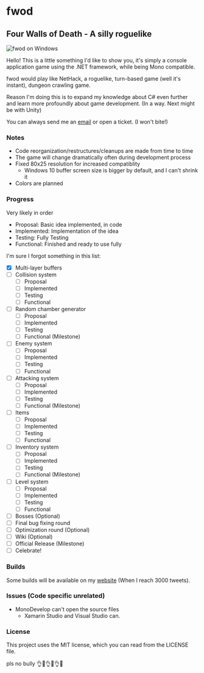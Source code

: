 # fwod
## Four Walls of Death - A silly roguelike

![fwod on Windows](http://www.wilomgfx.net/didier/pages/fwod/img1.png)

Hello! This is a little something I'd like to show you, it's simply a console application game using the .NET framework, while being Mono compatible.

fwod would play like NetHack, a roguelike, turn-based game (well it's instant), dungeon crawling game.

Reason I'm doing this is to expand my knowledge about C# even further and learn more profoundly about game development. (In a way. Next might be with Unity)

You can always send me an [email](mailto:devddstuff@gmail.com) or open a ticket. (I won't bite!)

### Notes
- Code reorganization/restructures/cleanups are made from time to time
- The game will change dramatically often during development process
- Fixed 80x25 resolution for increased compatiblity
  - Windows 10 buffer screen size is bigger by default, and I can't shrink it
- Colors are planned

### Progress
Very likely in order
- Proposal: Basic idea implemented, in code
- Implemented: Implementation of the idea
- Testing: Fully Testing
- Functional: Finished and ready to use fully

I'm sure I forgot something in this list:

- [x] Multi-layer buffers
- [ ] Collision system
  - [ ] Proposal
  - [ ] Implemented
  - [ ] Testing
  - [ ] Functional
- [ ] Random chamber generator
  - [ ] Proposal
  - [ ] Implemented
  - [ ] Testing
  - [ ] Functional (Milestone)
- [ ] Enemy system
  - [ ] Proposal
  - [ ] Implemented
  - [ ] Testing
  - [ ] Functional
- [ ] Attacking system
  - [ ] Proposal
  - [ ] Implemented
  - [ ] Testing
  - [ ] Functional (Milestone)
- [ ] Items
  - [ ] Proposal
  - [ ] Implemented
  - [ ] Testing
  - [ ] Functional
- [ ] Inventory system
  - [ ] Proposal
  - [ ] Implemented
  - [ ] Testing
  - [ ] Functional (Milestone)
- [ ] Level system
  - [ ] Proposal
  - [ ] Implemented
  - [ ] Testing
  - [ ] Functional
- [ ] Bosses (Optional)
- [ ] Final bug fixing round
- [ ] Optimization round (Optional)
- [ ] Wiki (Optional)
- [ ] Official Release (Milestone)
- [ ] Celebrate!

### Builds
Some builds will be available on my [website](http://www.wilomgfx.net/didier/pages/fwod.html) (When I reach 3000 tweets).

### Issues (Code specific unrelated)
- MonoDevelop can't open the source files
  - Xamarin Studio and Visual Studio can.

### License
This project uses the MIT license, which you can read from the LICENSE file.

pls no bully :ok_hand::eyes::ok_hand::eyes::ok_hand::poop: